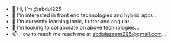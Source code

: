 - 👋 Hi, I’m @abdul225
- 👀 I’m interested in front end technologies and hybrid apps...
- 🌱 I’m currently learning ionic, flutter and angular...
- 💞️ I’m looking to collaborate on above technologies...
- 📫 How to reach me reach me at abdulazeem225@gmail.com...

<!---
abdul225/abdul225 is a ✨ special ✨ repository because its `README.md` (this file) appears on your GitHub profile.
You can click the Preview link to take a look at your changes.
--->
